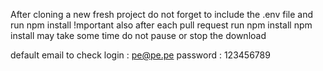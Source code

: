After cloning a new fresh project do not forget to include the .env file
and run npm install
!mportant also after each pull request run npm install
npm install may take some time do not pause or stop the download

default email to check login : pe@pe.pe password : 123456789
